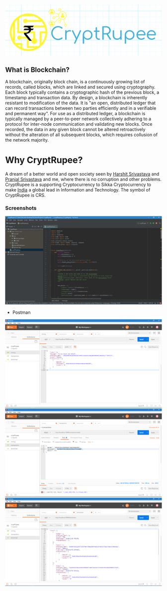 ![logo](https://github.com/varshneydevansh/CryptRupee/blob/master/images/logo.png)



## What is Blockchain?
A blockchain, originally block chain, is a continuously growing list of records, called blocks, which are linked and secured using cryptography. Each block typically contains a cryptographic hash of the previous block, a timestamp and transaction data. By design, a blockchain is inherently resistant to modification of the data. It is "an open, distributed ledger that can record transactions between two parties efficiently and in a verifiable and permanent way". For use as a distributed ledger, a blockchain is typically managed by a peer-to-peer network collectively adhering to a protocol for inter-node communication and validating new blocks. Once recorded, the data in any given block cannot be altered retroactively without the alteration of all subsequent blocks, which requires collusion of the network majority.

# Why CryptRupee?

A dream of a better world and open society seen by [Harshit Srivastava](https://github.com/HarshitDeveloper) and [Pranjal Srivastava](https://github.com/SrivastavaPranjal) and me, where there is no corruption and other problems. CryptRupee is a supporting Cryptocurrency to Sikka Cryptocurrency to make [India](https://www.india.gov.in/) a global lead in Information and Technology.
The symbol of CryptRupee is CRS.

### Screenshots

![pycharm](https://github.com/varshneydevansh/CryptRupee/blob/master/images/Screenshot%20(8).png)

 * Postman
 
![Postman1](https://github.com/varshneydevansh/CryptRupee/blob/master/images/Screenshot%20(5).png)
![Postman2](https://github.com/varshneydevansh/CryptRupee/blob/master/images/Screenshot%20(6).png)
![Postman3](https://github.com/varshneydevansh/CryptRupee/blob/master/images/Screenshot%20(7).png)
